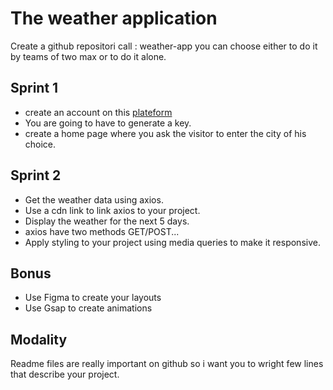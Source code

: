 # The weather application

Create a github repositori call : weather-app
you can choose either to do it by teams of two max or to do it alone.

## Sprint 1

- create an account on this [plateform](https://home.openweathermap.org/.)
- You are going to have to generate a key.
- create a home page where you ask the visitor to enter the city of his choice.

## Sprint 2

- Get the weather data using axios.
- Use a cdn link to link axios to your project.
- Display the weather for the next 5 days.
- axios have two methods GET/POST...
- Apply styling to your project using media queries to make it responsive.

## Bonus

- Use Figma to create your layouts
- Use Gsap to create animations

## Modality

Readme files are really important on github so i want you to wright few lines that describe your project.
